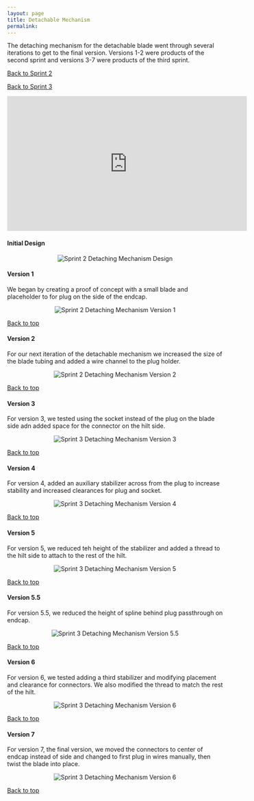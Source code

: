 ```yaml
---
layout: page
title: Detachable Mechanism
permalink: 
---
```


<a name="top"></a>

The detaching mechanism for the detachable blade went through several iterations to get to the final version. Versions 1-2 were products of the second sprint and versions 3-7 were products of the third sprint. 

[Back to Sprint 2](./sprints.html#sprint-2-mech)

[Back to Sprint 3](./sprints.html#sprint-3-mech)

<iframe width="560" height="315" src="https://youtu.be/tNJzzJCSO8g" title="YouTube video player" frameborder="0" allow="accelerometer; autoplay; clipboard-write; encrypted-media; gyroscope; picture-in-picture" allowfullscreen></iframe>

#### Initial Design

<p align="center">
  <img src="./Photos!/sprint2detachabledesign.png" alt="Sprint 2 Detaching Mechanism Design">
</p>

#### Version 1

We began by creating a proof of concept with a small blade and placeholder to for plug on the side of the endcap.

<p align="center">
  <img src="./Photos!/sprint2detachablev1.jpg" alt="Sprint 2 Detaching Mechanism Version 1">
</p>

[Back to top](#top)

#### Version 2

For our next iteration of the detachable mechanism we increased the size of the blade tubing and added a wire channel to the plug holder. 

<p align="center">
  <img src="./Photos!/sprint2detachablev2.jpg" alt="Sprint 2 Detaching Mechanism Version 2">
</p>

[Back to top](#top)

#### Version 3

For version 3, we tested using the socket instead of the plug on the blade side adn added space for the connector on the hilt side. 

<p align="center">
  <img src="./Photos!/sprint3detachablev3.jpg" alt="Sprint 3 Detaching Mechanism Version 3">
</p>

[Back to top](#top)

#### Version 4

For version 4, added an auxiliary stabilizer across from the plug to increase stability and increased clearances for plug and socket.

<p align="center">
  <img src="./Photos!/sprint3detachablev4.jpg" alt="Sprint 3 Detaching Mechanism Version 4">
</p>

[Back to top](#top)

#### Version 5

For version 5, we reduced teh height of the stabilizer and added a thread to the hilt side to attach to the rest of the hilt.

<p align="center">
  <img src="./Photos!/sprint3detachablev5.jpg" alt="Sprint 3 Detaching Mechanism Version 5">
</p>

[Back to top](#top)

#### Version 5.5

For version 5.5, we reduced the height of spline behind plug passthrough on endcap.

<p align="center">
  <img src="./Photos!/sprint3detachablev5.5.jpg" alt="Sprint 3 Detaching Mechanism Version 5.5">
</p>

[Back to top](#top)

#### Version 6

For version 6, we tested adding a third stabilizer and modifying placement and clearance for connectors. We also modified the thread to match the rest of the hilt.

<p align="center">
  <img src="./Photos!/sprint3detachablev6.jpg" alt="Sprint 3 Detaching Mechanism Version 6">
</p>

[Back to top](#top)

#### Version 7

For version 7, the final version, we moved the connectors to center of endcap instead of side and changed to first plug in wires manually, then twist the blade into place.

<p align="center">
  <img src="./Photos!/sprint3detachablev7.jpg" alt="Sprint 3 Detaching Mechanism Version 6">
</p>

[Back to top](#top)
